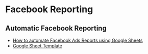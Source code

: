 # Facebook Reporting

## Automatic Facebook Reporting
  - [How to automate Facebook Ads Reports using Google Sheets](https://www.youtube.com/watch?v=n3Mud24T7RM)
  - [Google Sheet Template](https://open.blockspring.com/templates/7f8e43aeb190f771e0c928484ffa4b4883da453d)
